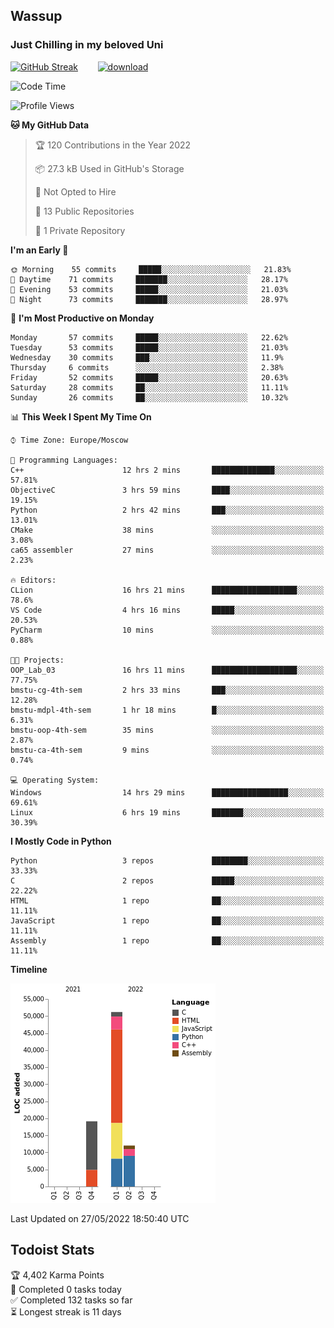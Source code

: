 ## Wassup 
### Just Chilling in my beloved Uni 

<!--
-->

[![GitHub Streak](http://github-readme-streak-stats.herokuapp.com?user=archeoss&theme=shades-of-purple&hide_border=true&date_format=j%20M%5B%20Y%5D)](https://git.io/streak-stats)&nbsp;&nbsp;&nbsp;&nbsp;&nbsp;&nbsp;&nbsp;&nbsp;[![download](https://user-images.githubusercontent.com/68448737/147796309-d8b65b1d-4dde-40d9-b03a-2b42aaa6cd43.jpeg)
](https://bmstu.ru/)

<!--START_SECTION:waka-->
![Code Time](http://img.shields.io/badge/Code%20Time-0%20secs-blue)

![Profile Views](http://img.shields.io/badge/Profile%20Views-3-blue)

**🐱 My GitHub Data** 

> 🏆 120 Contributions in the Year 2022
 > 
> 📦 27.3 kB Used in GitHub's Storage 
 > 
> 🚫 Not Opted to Hire
 > 
> 📜 13 Public Repositories 
 > 
> 🔑 1 Private Repository 
 > 
**I'm an Early 🐤** 

```text
🌞 Morning    55 commits     █████░░░░░░░░░░░░░░░░░░░░   21.83% 
🌆 Daytime    71 commits     ███████░░░░░░░░░░░░░░░░░░   28.17% 
🌃 Evening    53 commits     █████░░░░░░░░░░░░░░░░░░░░   21.03% 
🌙 Night      73 commits     ███████░░░░░░░░░░░░░░░░░░   28.97%

```
📅 **I'm Most Productive on Monday** 

```text
Monday       57 commits     █████░░░░░░░░░░░░░░░░░░░░   22.62% 
Tuesday      53 commits     █████░░░░░░░░░░░░░░░░░░░░   21.03% 
Wednesday    30 commits     ███░░░░░░░░░░░░░░░░░░░░░░   11.9% 
Thursday     6 commits      ░░░░░░░░░░░░░░░░░░░░░░░░░   2.38% 
Friday       52 commits     █████░░░░░░░░░░░░░░░░░░░░   20.63% 
Saturday     28 commits     ██░░░░░░░░░░░░░░░░░░░░░░░   11.11% 
Sunday       26 commits     ██░░░░░░░░░░░░░░░░░░░░░░░   10.32%

```


📊 **This Week I Spent My Time On** 

```text
⌚︎ Time Zone: Europe/Moscow

💬 Programming Languages: 
C++                      12 hrs 2 mins       ██████████████░░░░░░░░░░░   57.81% 
ObjectiveC               3 hrs 59 mins       ████░░░░░░░░░░░░░░░░░░░░░   19.15% 
Python                   2 hrs 42 mins       ███░░░░░░░░░░░░░░░░░░░░░░   13.01% 
CMake                    38 mins             ░░░░░░░░░░░░░░░░░░░░░░░░░   3.08% 
ca65 assembler           27 mins             ░░░░░░░░░░░░░░░░░░░░░░░░░   2.23%

🔥 Editors: 
CLion                    16 hrs 21 mins      ███████████████████░░░░░░   78.6% 
VS Code                  4 hrs 16 mins       █████░░░░░░░░░░░░░░░░░░░░   20.53% 
PyCharm                  10 mins             ░░░░░░░░░░░░░░░░░░░░░░░░░   0.88%

🐱‍💻 Projects: 
OOP_Lab_03               16 hrs 11 mins      ███████████████████░░░░░░   77.75% 
bmstu-cg-4th-sem         2 hrs 33 mins       ███░░░░░░░░░░░░░░░░░░░░░░   12.28% 
bmstu-mdpl-4th-sem       1 hr 18 mins        █░░░░░░░░░░░░░░░░░░░░░░░░   6.31% 
bmstu-oop-4th-sem        35 mins             ░░░░░░░░░░░░░░░░░░░░░░░░░   2.87% 
bmstu-ca-4th-sem         9 mins              ░░░░░░░░░░░░░░░░░░░░░░░░░   0.74%

💻 Operating System: 
Windows                  14 hrs 29 mins      █████████████████░░░░░░░░   69.61% 
Linux                    6 hrs 19 mins       ███████░░░░░░░░░░░░░░░░░░   30.39%

```

**I Mostly Code in Python** 

```text
Python                   3 repos             ████████░░░░░░░░░░░░░░░░░   33.33% 
C                        2 repos             █████░░░░░░░░░░░░░░░░░░░░   22.22% 
HTML                     1 repo              ██░░░░░░░░░░░░░░░░░░░░░░░   11.11% 
JavaScript               1 repo              ██░░░░░░░░░░░░░░░░░░░░░░░   11.11% 
Assembly                 1 repo              ██░░░░░░░░░░░░░░░░░░░░░░░   11.11%

```


**Timeline**

![Chart not found](https://raw.githubusercontent.com/archeoss/archeoss/master/charts/bar_graph.png) 


 Last Updated on 27/05/2022 18:50:40 UTC
<!--END_SECTION:waka-->

## Todoist Stats

<!-- TODO-IST:START -->
🏆  4,402 Karma Points           
🌸  Completed 0 tasks today           
✅  Completed 132 tasks so far           
⏳  Longest streak is 11 days
<!-- TODO-IST:END -->

